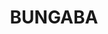---
lastmod: '2025-04-06T06:05:20+00:00'
latitude: -32.280785
layout: suburb
longitude: 149.45909
postcode: '2852'
state: NSW
title: BUNGABA
url: /nsw/bungaba/
---